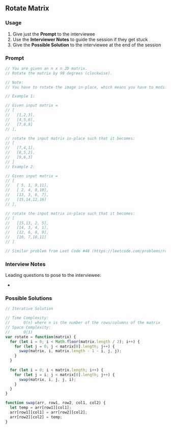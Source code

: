 ## Rotate Matrix

### Usage

1. Give just the **Prompt** to the interviewee
2. Use the **Interviewer Notes** to guide the session if they get stuck 
3. Give the **Possible Solution** to the interviewee at the end of the session

### Prompt

```javascript
// You are given an n x n 2D matrix.
// Rotate the matrix by 90 degrees (clockwise).

// Note:
// You have to rotate the image in-place, which means you have to modify the input 2D matrix directly. DO NOT allocate another 2D matrix and do the rotation.

// Example 1:

// Given input matrix = 
// [
//   [1,2,3],
//   [4,5,6],
//   [7,8,9]
// ],

// rotate the input matrix in-place such that it becomes:
// [
//   [7,4,1],
//   [8,5,2],
//   [9,6,3]
// ]
// Example 2:

// Given input matrix =
// [
//   [ 5, 1, 9,11],
//   [ 2, 4, 8,10],
//   [13, 3, 6, 7],
//   [15,14,12,16]
// ], 

// rotate the input matrix in-place such that it becomes:
// [
//   [15,13, 2, 5],
//   [14, 3, 4, 1],
//   [12, 6, 8, 9],
//   [16, 7,10,11]
// ]

// Similar problem from Leet Code #48 (https://leetcode.com/problems/rotate-image/description/)
```

### Interview Notes

Leading questions to pose to the interviewee:

+ 

### Possible Solutions

```javascript
// Iterative Solution

// Time Complexity: 
//      O(n) where n is the number of the rows/columns of the matrix
// Space Complexity:
//      O(1)
var rotate = function(matrix) {
  for (let i = 0; i < Math.floor(matrix.length / 2); i++) {
    for (let j = 0; j < matrix[0].length; j++) {
      swap(matrix, i, matrix.length - 1 - i, j, j);
    }
  }
  
  for (let i = 0; i < matrix.length; i++) {
    for (let j = i; j < matrix[0].length; j++) {
      swap(matrix, i, j, j, i);
    }
  }
}

function swap(arr, row1, row2, col1, col2) {
  let temp = arr[row1][col1];
  arr[row1][col1] = arr[row2][col2];
  arr[row2][col2] = temp;
}
```

